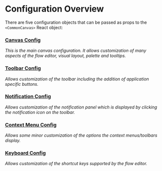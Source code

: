 # Configuration Overview

There are five configuration objects that can be passed as props to the `<CommonCanvas>`
React object:

### [Canvas Config](03.02.01-canvas-config.md)
_This is the main canvas configuration. It allows customization of many aspects of the flow editor, visual layout, palette and tooltips._

### [Toolbar Config](03.02.02-toolbar-config.md)
_Allows customization of the toolbar including the addition of application specific buttons._

### [Notification Config](03.02.03-notification-config.md)
_Allows customization of the notification panel which is displayed by clicking the notification icon on the toolbar._

### [Context Menu Config](03.02.04-context-menu-config.md)
_Allows some minor customization of the options the context menus/toolbars display._

### [Keyboard Config](03.02.05-keyboard-config.md)
_Allows customization of the shortcut keys supported by the flow editor._
